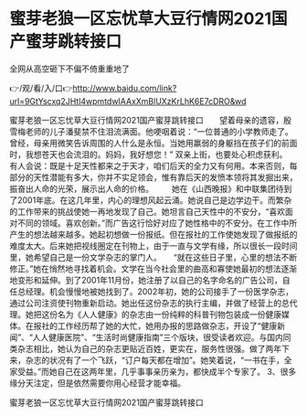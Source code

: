 # 蜜芽老狼一区忘忧草大豆行情网2021国产蜜芽跳转接口
全网从高空砸下不偏不倚重重地了

👉/观/看/入/口👉http://www.baidu.com/link?url=9GtYscxq2JHtl4wpmtdwIAAxXmBlUXzKrLhK6E7cDRO&wd

蜜芽老狼一区忘忧草大豆行情网2021国产蜜芽跳转接口　　望着母亲的遗容，殷雪梅老师的儿子潘斐禁不住泪流满面。他哽咽着说：“一位普通的小学教师走了。曾经，母亲用微笑告诉周围的人什么是永恒。当她用羸弱的身躯挡在孩子们的前面时，我想苍天也会流泪的。妈妈，我好想您！”
双亲上街，也要处心积虑获利。
有人会说：既是十足天性都来之于天才，咱们后天的全力又有何用。本来否则，每部分的天性潜能有多大，你并不实足领会，惟有靠后天的发愤本领将其发掘出来，振奋出人命的光荣，展示出人命的价格。
　　她在《山西晚报》和中联集团待到了2001年底。在这几年里，内心的理想风起云涌。她说自己是边学边干。而繁杂的工作带来的挑战使她一再地发现了自己。她坦言自己天性中的不安分，“喜欢面对不同的领域。喜欢创新。”而广告这行恰好对应了她性格中的不安分。在工作中所产生的想法越来越多。她起初想做一份报纸。但在报社的工作使她发现了做报纸的难度太大。后来她把视线圈定在刊物上，由于一直与文学有缘，所以很长一段时间里，她希望自己是一份文学杂志的掌门人。　　“就在这些日子里，心里的想法不断修正。”她在悄然地寻找着机会。文学在当今社会里的曲高和寡使她最初的想法逐渐地变形和延伸。到了2001年11月份，她注册了以自己的名字命名的广告公司，自任总经理。机会慢慢地被她找到了。2002年初，她的公司接手了一份医学杂志，通过公司注资使刊物重新启动。她出任这份杂志的执行主编，并做了经营上的总代理。她把这份名为《人人健康》的杂志由一份纯粹的科普刊物包装成一份健康媒体。在报社的工作经历帮了她的大忙，她用办报的思路做杂志，开设了“健康新闻”、“人人健康医院”、“生活时尚健康指南”三个版块，很受读者欢迎。与国内同类杂志相比，她认为自己的杂志更贴近百姓，更实在，服务性很强。做了两年下来，杂志的状况有了一个飞跃，“订户每天都在增加”。她笑着说，“一书在手，全家受益。”而她自己在这两年里，几乎事事亲历亲为，都快成半个专家了。
	3、很多缘分天注定，但是依然需要你用心经营才能幸福。

蜜芽老狼一区忘忧草大豆行情网2021国产蜜芽跳转接口
